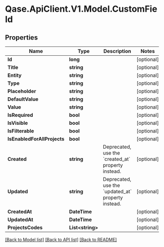 # Qase.ApiClient.V1.Model.CustomField

## Properties

Name | Type | Description | Notes
------------ | ------------- | ------------- | -------------
**Id** | **long** |  | [optional] 
**Title** | **string** |  | [optional] 
**Entity** | **string** |  | [optional] 
**Type** | **string** |  | [optional] 
**Placeholder** | **string** |  | [optional] 
**DefaultValue** | **string** |  | [optional] 
**Value** | **string** |  | [optional] 
**IsRequired** | **bool** |  | [optional] 
**IsVisible** | **bool** |  | [optional] 
**IsFilterable** | **bool** |  | [optional] 
**IsEnabledForAllProjects** | **bool** |  | [optional] 
**Created** | **string** | Deprecated, use the &#x60;created_at&#x60; property instead. | [optional] 
**Updated** | **string** | Deprecated, use the &#x60;updated_at&#x60; property instead. | [optional] 
**CreatedAt** | **DateTime** |  | [optional] 
**UpdatedAt** | **DateTime** |  | [optional] 
**ProjectsCodes** | **List&lt;string&gt;** |  | [optional] 

[[Back to Model list]](../../README.md#documentation-for-models) [[Back to API list]](../../README.md#documentation-for-api-endpoints) [[Back to README]](../../README.md)

